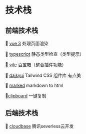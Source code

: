 
# 技术栈

## 前端技术栈

🍖 [vue 3](https://cn.vuejs.org/) 处理页面渲染

🍗 [typescript](https://www.typescriptlang.org/zh/) 静态类型检查（类型提示）

🍙 [vite](https://cn.vitejs.dev/) 百宝箱（整合插件功能）

🍚 [daisyui](https://daisyui.com/) Tailwind CSS 组件库 有点美

🍵 [marked](https://marked.js.org/) markdown to html

🥣[clipboard](https://clipboardjs.com/) 一键复制

## 后端技术栈
 
🥩 [cloudbase](https://cloudbase.net/) 腾讯severless云开发
